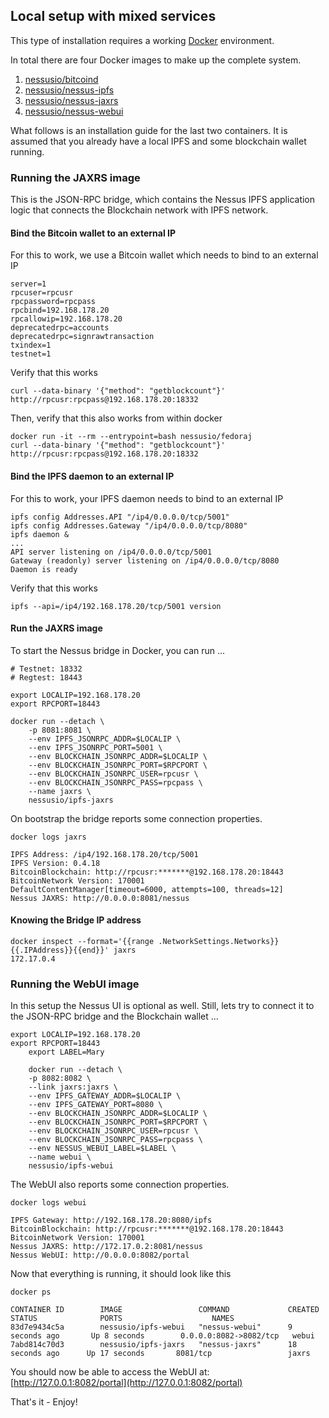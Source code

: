 ## Local setup with mixed services

This type of installation requires a working [Docker](https://www.docker.com/community-edition#/download) environment.

In total there are four Docker images to make up the complete system.

1. [nessusio/bitcoind](https://hub.docker.com/r/nessusio/bitcoind)
2. [nessusio/nessus-ipfs](https://hub.docker.com/r/nessusio/ipfs)
3. [nessusio/nessus-jaxrs](https://hub.docker.com/r/nessusio/ipfs-jaxrs)
4. [nessusio/nessus-webui](https://hub.docker.com/r/nessusio/ipfs-webui)

What follows is an installation guide for the last two containers.
It is assumed that you already have a local IPFS and some blockchain wallet running.

### Running the JAXRS image

This is the JSON-RPC bridge, which contains the Nessus IPFS application logic that connects the Blockchain network with IPFS network.

#### Bind the Bitcoin wallet to an external IP

For this to work, we use a Bitcoin wallet which needs to bind to an external IP

    server=1
    rpcuser=rpcusr
    rpcpassword=rpcpass
    rpcbind=192.168.178.20
    rpcallowip=192.168.178.20
    deprecatedrpc=accounts
    deprecatedrpc=signrawtransaction
    txindex=1
    testnet=1

Verify that this works

    curl --data-binary '{"method": "getblockcount"}' http://rpcusr:rpcpass@192.168.178.20:18332

Then, verify that this also works from within docker

    docker run -it --rm --entrypoint=bash nessusio/fedoraj
    curl --data-binary '{"method": "getblockcount"}' http://rpcusr:rpcpass@192.168.178.20:18332

#### Bind the IPFS daemon to an external IP

For this to work, your IPFS daemon needs to bind to an external IP

    ipfs config Addresses.API "/ip4/0.0.0.0/tcp/5001"
    ipfs config Addresses.Gateway "/ip4/0.0.0.0/tcp/8080"
    ipfs daemon &
    ...
    API server listening on /ip4/0.0.0.0/tcp/5001
    Gateway (readonly) server listening on /ip4/0.0.0.0/tcp/8080
    Daemon is ready

Verify that this works

    ipfs --api=/ip4/192.168.178.20/tcp/5001 version

#### Run the JAXRS image

To start the Nessus bridge in Docker, you can run ...

	# Testnet: 18332
	# Regtest: 18443
	
	export LOCALIP=192.168.178.20
	export RPCPORT=18443

    docker run --detach \
        -p 8081:8081 \
        --env IPFS_JSONRPC_ADDR=$LOCALIP \
        --env IPFS_JSONRPC_PORT=5001 \
        --env BLOCKCHAIN_JSONRPC_ADDR=$LOCALIP \
        --env BLOCKCHAIN_JSONRPC_PORT=$RPCPORT \
        --env BLOCKCHAIN_JSONRPC_USER=rpcusr \
        --env BLOCKCHAIN_JSONRPC_PASS=rpcpass \
        --name jaxrs \
        nessusio/ipfs-jaxrs

On bootstrap the bridge reports some connection properties.

    docker logs jaxrs

    IPFS Address: /ip4/192.168.178.20/tcp/5001
    IPFS Version: 0.4.18
    BitcoinBlockchain: http://rpcusr:*******@192.168.178.20:18443
    BitcoinNetwork Version: 170001
    DefaultContentManager[timeout=6000, attempts=100, threads=12]
    Nessus JAXRS: http://0.0.0.0:8081/nessus

#### Knowing the Bridge IP address

	docker inspect --format='{{range .NetworkSettings.Networks}}{{.IPAddress}}{{end}}' jaxrs
	172.17.0.4

### Running the WebUI image

In this setup the Nessus UI is optional as well. Still, lets try to connect it to the JSON-RPC bridge and the Blockchain wallet  ...

	export LOCALIP=192.168.178.20
	export RPCPORT=18443
    	export LABEL=Mary

    	docker run --detach \
        -p 8082:8082 \
        --link jaxrs:jaxrs \
        --env IPFS_GATEWAY_ADDR=$LOCALIP \
        --env IPFS_GATEWAY_PORT=8080 \
        --env BLOCKCHAIN_JSONRPC_ADDR=$LOCALIP \
        --env BLOCKCHAIN_JSONRPC_PORT=$RPCPORT \
        --env BLOCKCHAIN_JSONRPC_USER=rpcusr \
        --env BLOCKCHAIN_JSONRPC_PASS=rpcpass \
        --env NESSUS_WEBUI_LABEL=$LABEL \
        --name webui \
        nessusio/ipfs-webui

The WebUI also reports some connection properties.

    docker logs webui

    IPFS Gateway: http://192.168.178.20:8080/ipfs
    BitcoinBlockchain: http://rpcusr:*******@192.168.178.20:18443
    BitcoinNetwork Version: 170001
    Nessus JAXRS: http://172.17.0.2:8081/nessus
    Nessus WebUI: http://0.0.0.0:8082/portal

Now that everything is running, it should look like this

    docker ps

    CONTAINER ID        IMAGE                 COMMAND             CREATED             STATUS              PORTS                    NAMES
    83d7e9434c5a        nessusio/ipfs-webui   "nessus-webui"      9 seconds ago       Up 8 seconds        0.0.0.0:8082->8082/tcp   webui
    7abd814c70d3        nessusio/ipfs-jaxrs   "nessus-jaxrs"      18 seconds ago      Up 17 seconds       8081/tcp                 jaxrs

You should now be able to access the WebUI at: [http://127.0.0.1:8082/portal](http://127.0.0.1:8082/portal)

That's it - Enjoy!

